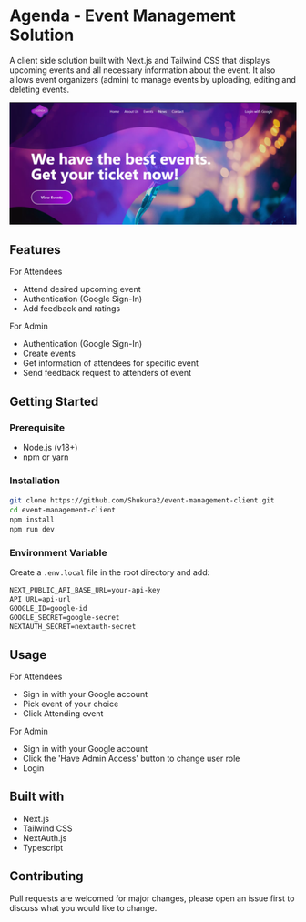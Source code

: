# Agenda - Event Management Solution

A client side solution built with Next.js and Tailwind CSS that displays upcoming events and all necessary information about the event. It also allows event organizers (admin) to manage events by uploading, editing and deleting events.

![Agenda Application Screenshot](./public/app-shot.png)

## Features

For Attendees

- Attend desired upcoming event
- Authentication (Google Sign-In)
- Add feedback and ratings

For Admin

- Authentication (Google Sign-In)
- Create events
- Get information of attendees for specific event
- Send feedback request to attenders of event

## Getting Started

### Prerequisite

- Node.js (v18+)
- npm or yarn

### Installation

```bash
git clone https://github.com/Shukura2/event-management-client.git
cd event-management-client
npm install
npm run dev
```

### Environment Variable

Create a `.env.local` file in the root directory and add:

```env
NEXT_PUBLIC_API_BASE_URL=your-api-key
API_URL=api-url
GOOGLE_ID=google-id
GOOGLE_SECRET=google-secret
NEXTAUTH_SECRET=nextauth-secret
```

## Usage

For Attendees

- Sign in with your Google account
- Pick event of your choice
- Click Attending event

For Admin

- Sign in with your Google account
- Click the 'Have Admin Access' button to change user role
- Login

## Built with

- Next.js
- Tailwind CSS
- NextAuth.js
- Typescript

## Contributing

Pull requests are welcomed for major changes, please open an issue first to discuss what you would like to change.
